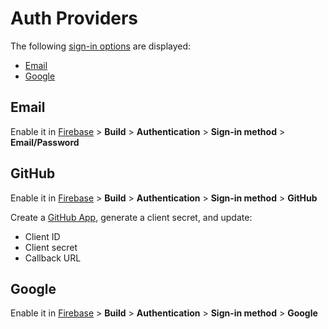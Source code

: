 # Auth Providers

The following [sign-in options](/src/components/Login/uiConfig.ts) are displayed:

- [Email](#email)
- [Google](#google)

## Email

Enable it in [Firebase](https://console.firebase.google.com/) > **Build** > **Authentication** > **Sign-in method** > **Email/Password**

## GitHub

Enable it in [Firebase](https://console.firebase.google.com/) > **Build** > **Authentication** > **Sign-in method** > **GitHub**

Create a [GitHub App](https://docs.github.com/en/developers/apps/building-github-apps/creating-a-github-app), generate a client secret, and update:

- Client ID
- Client secret
- Callback URL

## Google

Enable it in [Firebase](https://console.firebase.google.com/) > **Build** > **Authentication** > **Sign-in method** > **Google**
